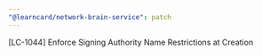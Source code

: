 ```yaml
---
"@learncard/network-brain-service": patch
---
```


[LC-1044] Enforce Signing Authority Name Restrictions at Creation
